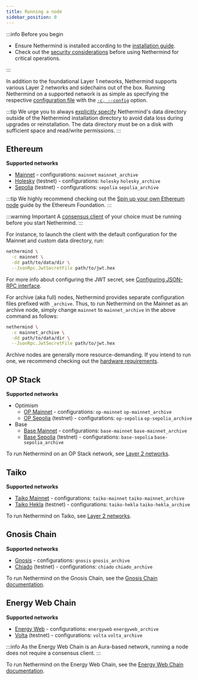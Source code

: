 ```yaml
---
title: Running a node
sidebar_position: 0
---
```


:::info Before you begin

- Ensure Nethermind is installed according to the [installation guide](../../get-started/installing-nethermind.md).
- Check out the [security considerations](../../fundamentals/security.md) before using Nethermind for critical operations.

:::

In addition to the foundational Layer 1 networks, Nethermind supports various Layer 2 networks and sidechains out of the box. Running Nethermind on a supported network is as simple as specifying the respective [configuration file](../../fundamentals/configuration.md#configuration-file) with the [`-c, --config`](../../fundamentals/configuration.md#config) option.

:::tip
We urge you to always [explicitly specify](../../fundamentals/configuration.md#datadir) Nethermind's data directory outside of the Nethermind installation directory to avoid data loss during upgrades or reinstallation. The data directory must be on a disk with sufficient space and read/write permissions.
:::

## Ethereum

**Supported networks**

- [Mainnet](https://ethereum.org/en/developers/docs/networks/#ethereum-mainnet) - configurations: `mainnet` `mainnet_archive`
- [Holesky](https://github.com/eth-clients/holesky) (testnet) - configurations: `holesky` `holesky_archive`
- [Sepolia](https://github.com/eth-clients/sepolia) (testnet) - configurations: `sepolia` `sepolia_archive`

:::tip
We highly recommend checking out the [Spin up your own Ethereum node](https://ethereum.org/en/developers/docs/nodes-and-clients/run-a-node/) guide by the Ethereum Foundation.
:::

:::warning Important
A [consensus client](consensus-clients.md) of your choice must be running before you start Nethermind.
:::

For instance, to launch the client with the default configuration for the Mainnet and custom data directory, run:

```bash
nethermind \
  -c mainnet \
  -dd path/to/data/dir \
  --JsonRpc.JwtSecretFile path/to/jwt.hex
```

For more info about configuring the JWT secret, see [Configuring JSON-RPC interface](./consensus-clients.md#configuring-json-rpc-interface).

For archive (aka full) nodes, Nethermind provides separate configuration files prefixed with `_archive`. Thus, to run Nethermind on the Mainnet as an archive node, simply change `mainnet` to `mainnet_archive` in the above command as follows:

```bash
nethermind \
  -c mainnet_archive \
  -dd path/to/data/dir \
  --JsonRpc.JwtSecretFile path/to/jwt.hex
```

Archive nodes are generally more resource-demanding. If you intend to run one, we recommend checking out the [hardware requirements](../system-requirements.md#hardware-requirements).

## OP Stack

**Supported networks**

- Optimism
  - [OP Mainnet](https://docs.optimism.io/chain/networks#op-mainnet) - configurations: `op-mainnet` `op-mainnet_archive`
  - [OP Sepolia](https://docs.optimism.io/chain/networks#op-sepolia) (testnet) - configurations: `op-sepolia` `op-sepolia_archive`
- Base
  - [Base Mainnet](https://docs.base.org/network-information/#base-mainnet) - configurations: `base-mainnet` `base-mainnet_archive`
  - [Base Sepolia](https://docs.base.org/network-information/#base-testnet-sepolia) (testnet) - configurations: `base-sepolia` `base-sepolia_archive`

To run Nethermind on an OP Stack network, see [Layer 2 networks](l2-networks.md#op-stack).

## Taiko

**Supported networks**

- [Taiko Mainnet](https://docs.taiko.xyz/network-reference/rpc-configuration#taiko-mainnet) - configurations: `taiko-mainnet` `taiko-mainnet_archive`
- [Taiko Hekla](https://docs.taiko.xyz/network-reference/rpc-configuration#taiko-hekla) (testnet) - configurations: `taiko-hekla` `taiko-hekla_archive`

To run Nethermind on Taiko, see [Layer 2 networks](l2-networks.md#taiko).

## Gnosis Chain

**Supported networks**

- [Gnosis](https://docs.gnosischain.com/about/networks/mainnet) - configurations: `gnosis` `gnosis_archive`
- [Chiado](https://docs.gnosischain.com/about/networks/chiado) (testnet) - configurations: `chiado` `chiado_archive`

To run Nethermind on the Gnosis Chain, see the [Gnosis Chain documentation](https://docs.gnosischain.com/node).

## Energy Web Chain

**Supported networks**

- [Energy Web](https://energy-web-foundation.gitbook.io/energy-web/ew-dos-technology-components-2023/trust-layer-energy-web-chain) - configurations: `energyweb` `energyweb_archive`
- [Volta](https://energy-web-foundation.gitbook.io/energy-web/ew-dos-technology-components-2023/trust-layer-energy-web-chain/ewc-guides-and-tutorials/testnet-and-mainnet#developing-on-volta-test-network) (testnet) - configurations: `volta` `volta_archive`

:::info
As the Energy Web Chain is an Aura-based network, running a node does not require a consensus client.
:::

To run Nethermind on the Energy Web Chain, see the [Energy Web Chain documentation](https://energy-web-foundation.gitbook.io/energy-web/ew-dos-technology-components-2023/trust-layer-energy-web-chain/ewc-guides-and-tutorials/running-a-local-node).
